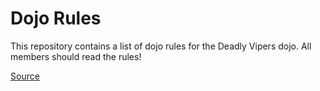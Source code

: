 Dojo Rules
==========

This repository contains a list of dojo rules for the Deadly Vipers dojo.
All members should read the rules!

[Source](https://github.com/deadlyvipers)

